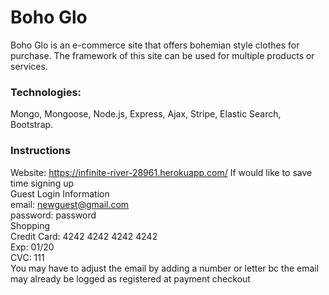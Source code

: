 # Boho Glo

Boho Glo is an e-commerce site that offers bohemian style clothes for purchase. The framework of this site can be used for multiple products or services. <br>

### Technologies:
Mongo, Mongoose, Node.js, Express, Ajax, Stripe, Elastic Search, Bootstrap.

### Instructions
Website: https://infinite-river-28961.herokuapp.com/
If would like to save time signing up <br>
Guest Login Information<br>
email: newguest@gmail.com<br>
password: password<br>
Shopping<br>
Credit Card: 4242 4242 4242 4242<br>
Exp: 01/20<br>
CVC: 111<br>
You may have to adjust the email by adding a number or letter bc the email may already be logged as registered at payment checkout
